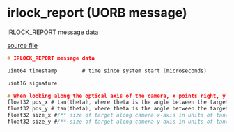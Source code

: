 # irlock_report (UORB message)

IRLOCK_REPORT message data

[source file](https://github.com/PX4/PX4-Autopilot/blob/master/msg/irlock_report.msg)

```c
# IRLOCK_REPORT message data

uint64 timestamp        # time since system start (microseconds)

uint16 signature

# When looking along the optical axis of the camera, x points right, y points down, and z points along the optical axis.
float32 pos_x # tan(theta), where theta is the angle between the target and the camera center of projection in camera x-axis
float32 pos_y # tan(theta), where theta is the angle between the target and the camera center of projection in camera y-axis
float32 size_x #/** size of target along camera x-axis in units of tan(theta) **/
float32 size_y #/** size of target along camera y-axis in units of tan(theta) **/

```
